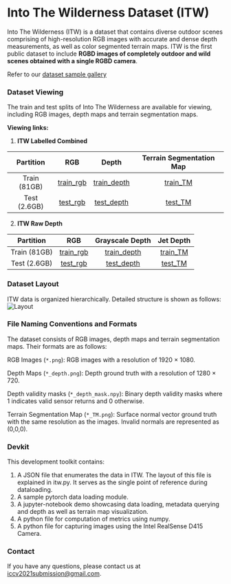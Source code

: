 # Into The Wilderness Dataset (ITW)


Into The Wilderness (ITW) is a dataset that contains diverse outdoor scenes comprising of high-resolution RGB images with accurate and dense depth measurements, as well as color segmented terrain maps. ITW is the first public dataset to include **RGBD images of completely outdoor and wild scenes obtained with a single RGBD camera**.

Refer to our [dataset sample gallery](https://photos.app.goo.gl/E5tNDDQLNnFhHrjEA)

### Dataset Viewing

The train and test splits of Into The Wilderness are available for viewing, including RGB images, depth maps and terrain segmentation maps.

**Viewing links:**

1. **ITW Labelled Combined**

|     Partition      |                      RGB                      | Depth                                               |             Terrain Segmentation Map             |
| :----------------: | :-------------------------------------------: | :-------------------------------------------------: | :----------------------------------------------: |
|    Train (81GB)    | [train_rgb](http://diode-dataset.s3.amazonaws.com/train.tar.gz) | [train_depth](https://pan.baidu.com/s/1Ga9v6jVzyxfu1TUWJzo7mA) | [train_TM](https://pan.baidu.com/s/1Ga9v6jVzyxfu1TUWJzo7mA) |
|     Test (2.6GB)   | [test_rgb](http://diode-dataset.s3.amazonaws.com/val.tar.gz)     | [test_depth](https://pan.baidu.com/s/18IoX7f9W3F7acP0hjl7NSA) | [test_TM](https://pan.baidu.com/s/1Ga9v6jVzyxfu1TUWJzo7mA) |

2. **ITW Raw Depth**


|     Partition      |                      RGB                      |                  Grayscale Depth                    |                    Jet Depth                     |
| :----------------: | :-------------------------------------------: | :-------------------------------------------------: | :----------------------------------------------: |
|    Train (81GB)    | [train_rgb](http://diode-dataset.s3.amazonaws.com/train.tar.gz) | [train_depth](https://pan.baidu.com/s/1Ga9v6jVzyxfu1TUWJzo7mA) | [train_TM](https://pan.baidu.com/s/1Ga9v6jVzyxfu1TUWJzo7mA) |
|     Test (2.6GB)   | [test_rgb](http://diode-dataset.s3.amazonaws.com/val.tar.gz)     | [test_depth](https://pan.baidu.com/s/18IoX7f9W3F7acP0hjl7NSA) | [test_TM](https://pan.baidu.com/s/1Ga9v6jVzyxfu1TUWJzo7mA) |


### Dataset Layout
ITW data is organized hierarchically. Detailed structure is shown as follows:
![Layout](dataset_layout.png)

### File Naming Conventions and Formats
The dataset consists of RGB images, depth maps and terrain segmentation maps. Their formats are as follows:

  RGB Images (`*.png`): RGB images with a resolution of 1920 × 1080.

  Depth Maps (`*_depth.png`): Depth ground truth with a resolution of 1280 × 720.

  Depth validity masks (`*_depth_mask.npy`): Binary depth validity masks where 1 indicates valid sensor returns and 0 otherwise.
  
  Terrain Segmentation Map (`*_TM.png`): Surface normal vector ground truth with the same resolution as the images. Invalid normals are represented as (0,0,0).

### Devkit
This development toolkit contains:
1. A JSON file that enumerates the data in ITW. The layout of this file is explained in itw.py. It serves as the single point of reference during dataloading.
2. A sample pytorch data loading module.
3. A jupyter-notebook demo showcasing data loading, metadata querying and depth as well as terrain map visualization.
4. A python file for computation of metrics using numpy.
5. A python file for capturing images using the Intel RealSense D415 Camera.

### Contact
If you have any questions, please contact us at [iccv2021submission@gmail.com](iccv2021submission@gmail.com).
